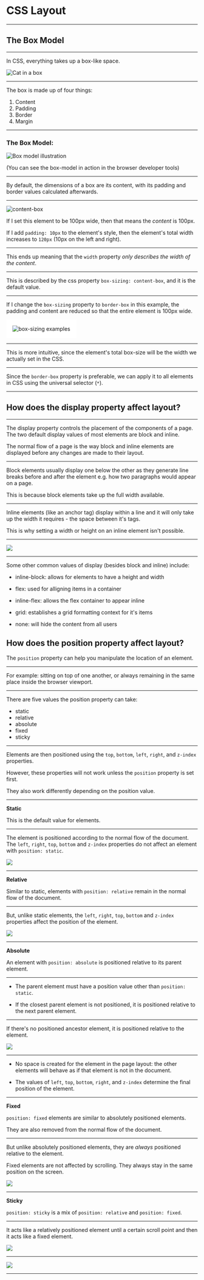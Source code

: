 # CSS Layout

---

## The Box Model

---

In CSS, everything takes up a box-like space.

<img src="https://www.sadanduseless.com/wp-content/uploads/2019/11/liquid-cats1.jpg" style="max-width: 400px;" alt="Cat in a box">

---

The box is made up of four things:

1. Content
2. Padding
3. Border
4. Margin

---

### The Box Model: 
![Box model illustration](https://every-layout.dev/images/illustrations/boxes_box-model.svg)

(You can see the box-model in action in the browser developer tools)

---

By default, the dimensions of a box are its content, with its padding and border values calculated afterwards. 

---
<img src="https://zellwk.com/images/2014/02/box-sizing.jpg" style="max-width: 450px;" alt="content-box">

If I set this element to be 100px wide, then that means the *content* is 100px.

If I add `padding: 10px` to the element's style, then the element's total width increases to `120px` (10px on the left and right). 

---

This ends up meaning that the `width` property *only describes the width of the content*.

---

This is described by the css property `box-sizing: content-box`, and it is the default value. 

---

If I change the `box-sizing` property to `border-box` in this example, the padding and content are reduced so that the entire element is 100px wide. 

<img src="https://every-layout.dev/images/illustrations/boxes_border_box.svg" style="max-width: 700px; padding: 1rem; background-color: white;" alt="box-sizing examples">

---

This is more intuitive, since the element's total box-size will be the width we actually set in the CSS. 

---

Since the `border-box` property is preferable, we can apply it to all elements in CSS using the universal selector (`*`). 

---

## How does the display property affect layout?

---

The display property controls the placement of the components of a page. The two default display values of most elements are block and inline. 

The normal flow of a page is the way block and inline elements are displayed before any changes are made to their layout. 

---

Block elements usually display one below the other as they generate line breaks before and after the element e.g. how two paragraphs would appear on a page.

This is because block elements take up the full width available.

---

Inline elements (like an anchor tag) display within a line and it will only take up the width it requires - the space between it's tags.

This is why setting a width or height on an inline element isn't possible.

---

<img src="https://media.gcflearnfree.org/content/5e82363212da9215e057b928_03_30_2020/block_vs_inline_diagram.png">


---

Some other common values of display (besides block and inline) include:

- inline-block: allows for elements to have a height and width

- flex: used for alligning items in a container

- inline-flex: allows the flex container to appear inline

- grid: establishes a grid formatting context for it's items

- none: will hide the content from all users


## How does the position property affect layout?

The `position` property can help you manipulate the location of an element. 

---

For example: sitting on top of one another, or always remaining in the same place inside the browser viewport. 

---

There are five values the position property can take:

- static
- relative
- absolute
- fixed
- sticky

---

Elements are then positioned using the `top`, `bottom`, `left`, `right`, and `z-index` properties. 

However, these properties will not work unless the `position` property is set first. 

They also work differently depending on the position value.

---

**Static**

This is the default value for elements. 

---

The element is positioned according to the normal flow of the document. The `left`, `right`, `top`, `bottom` and `z-index` properties do not affect an element with `position: static`.

![](https://i.imgur.com/9WISItE.png)

---

**Relative**

Similar to static, elements with `position: relative` remain in the normal flow of the document. 

---

But, unlike static elements, the `left`, `right`, `top`, `bottom` and `z-index` properties affect the position of the element. 

![](https://i.imgur.com/2nhIXZk.png)

---

**Absolute**

An element with `position: absolute` is positioned relative to its parent element. 

---

- The parent element must have a position value other than `position: static`. 

- If the closest parent element is not positioned, it is positioned relative to the next parent element.

---

If there's no positioned ancestor element, it is positioned relative to the <html> element.

![](https://i.imgur.com/gtMWLRq.png)

---

- No space is created for the element in the page layout: the other elements will behave as if that element is not in the document. 

- The values of `left`, `top`, `bottom`, `right`, and `z-index` determine the final position of the element.


---

**Fixed**

`position: fixed` elements are similar to absolutely positioned elements. 

They are also removed from the normal flow of the document. 

---

But unlike absolutely positioned elements, they are *always* positioned relative to the <html> element.

Fixed elements are not affected by scrolling. They always stay in the same position on the screen.

![](https://i.imgur.com/tLKjpqo.png)

---

**Sticky**

`position: sticky` is a mix of 
`position: relative` and `position: fixed`. 

---

It acts like a relatively positioned element until a certain scroll point and then it acts like a fixed element.

![](https://i.imgur.com/bwkFDJv.png)

---

![](https://i.imgur.com/lBQzxsh.gif)

---
